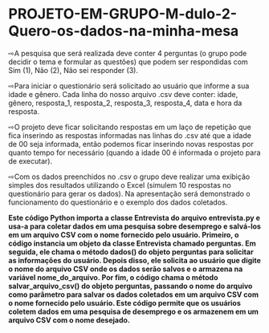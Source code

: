 # PROJETO-EM-GRUPO-M-dulo-2-Quero-os-dados-na-minha-mesa

⇨A pesquisa que será realizada deve conter 4 perguntas (o grupo pode decidir o tema e formular as questões) que podem ser respondidas com Sim (1), Não (2), Não sei responder (3). 

⇨Para iniciar o questionário será solicitado ao usuário que informe a sua idade e gênero. Cada linha do nosso arquivo .csv deve conter: idade, gênero, resposta_1, resposta_2, resposta_3, resposta_4, data e hora da resposta.

⇨O projeto deve ficar solicitando respostas em um laço de repetição que fica inserindo as respostas informadas nas linhas do .csv até que a idade de 00 seja informada, então podemos ficar inserindo novas respostas por quanto tempo for necessário (quando a idade 00 é informada o projeto para de executar). 

⇨Com os dados preenchidos no .csv o grupo deve realizar uma exibição simples dos resultados utilizando o Excel (simulem 10 respostas no questionário para gerar os dados). Na apresentação será demonstrado o funcionamento do questionário e o exemplo dos dados coletados.

**Este código Python importa a classe Entrevista do arquivo entrevista.py e usa-a para coletar dados em uma pesquisa sobre desemprego e salvá-los em um arquivo CSV com o nome fornecido pelo usuário. Primeiro, o código instancia um objeto da classe Entrevista chamado perguntas. Em seguida, ele chama o método dados() do objeto perguntas para solicitar as informações do usuário. Depois disso, ele solicita ao usuário que digite o nome do arquivo CSV onde os dados serão salvos e o armazena na variável nome_do_arquivo. Por fim, o código chama o método salvar_arquivo_csv() do objeto perguntas, passando o nome do arquivo como parâmetro para salvar os dados coletados em um arquivo CSV com o nome fornecido pelo usuário. Este código permite que os usuários coletem dados em uma pesquisa de desemprego e os armazenem em um arquivo CSV com o nome desejado.**
